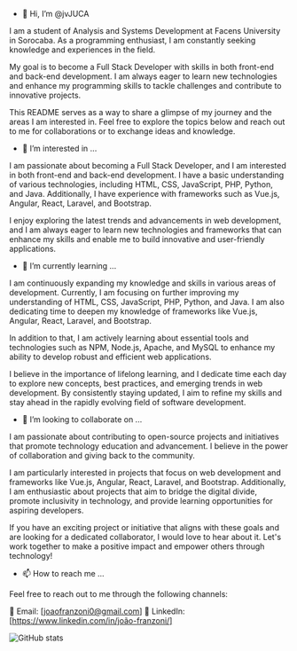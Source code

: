- 👋 Hi, I’m @jvJUCA

I am a student of Analysis and Systems Development at Facens University in Sorocaba. As a programming enthusiast, I am constantly seeking knowledge and experiences in the field.

My goal is to become a Full Stack Developer with skills in both front-end and back-end development. I am always eager to learn new technologies and enhance my programming skills to tackle challenges and contribute to innovative projects.

This README serves as a way to share a glimpse of my journey and the areas I am interested in. Feel free to explore the topics below and reach out to me for collaborations or to exchange ideas and knowledge.

- 👀 I’m interested in ...

I am passionate about becoming a Full Stack Developer, and I am interested in both front-end and back-end development. I have a basic understanding of various technologies, including HTML, CSS, JavaScript, PHP, Python, and Java. Additionally, I have experience with frameworks such as Vue.js, Angular, React, Laravel, and Bootstrap.

I enjoy exploring the latest trends and advancements in web development, and I am always eager to learn new technologies and frameworks that can enhance my skills and enable me to build innovative and user-friendly applications.

- 🌱 I’m currently learning ...

I am continuously expanding my knowledge and skills in various areas of development. Currently, I am focusing on further improving my understanding of HTML, CSS, JavaScript, PHP, Python, and Java. I am also dedicating time to deepen my knowledge of frameworks like Vue.js, Angular, React, Laravel, and Bootstrap.

In addition to that, I am actively learning about essential tools and technologies such as NPM, Node.js, Apache, and MySQL to enhance my ability to develop robust and efficient web applications.

I believe in the importance of lifelong learning, and I dedicate time each day to explore new concepts, best practices, and emerging trends in web development. By consistently staying updated, I aim to refine my skills and stay ahead in the rapidly evolving field of software development.

- 💞️ I’m looking to collaborate on ...
  
I am passionate about contributing to open-source projects and initiatives that promote technology education and advancement. I believe in the power of collaboration and giving back to the community.

I am particularly interested in projects that focus on web development and frameworks like Vue.js, Angular, React, Laravel, and Bootstrap. Additionally, I am enthusiastic about projects that aim to bridge the digital divide, promote inclusivity in technology, and provide learning opportunities for aspiring developers.

If you have an exciting project or initiative that aligns with these goals and are looking for a dedicated collaborator, I would love to hear about it. Let's work together to make a positive impact and empower others through technology!

- 📫 How to reach me ...
  
Feel free to reach out to me through the following channels:

📧 Email: [joaofranzoni0@gmail.com]
🔗 LinkedIn: [https://www.linkedin.com/in/joão-franzoni/] 


![GitHub stats](https://github-readme-stats.vercel.app/api?username=jvJUCA&show=reviews,discussions_started,prs_merged,prs_merged_percentage&theme=ambient_gradient&show_icons=true)

